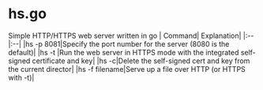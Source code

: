 # hs.go
Simple HTTP/HTTPS web server written in go
| Command| Explanation|
|:--|:--|
|hs -p 8081|Specify the port number for the server (8080 is the default)|
|hs -t |Run the web server in HTTPS mode with the integrated self-signed certificate and key|
|hs -c|Delete the self-signed cert and key from the current director|
|hs -f filename|Serve up a file over HTTP (or HTTPS with -t)|

